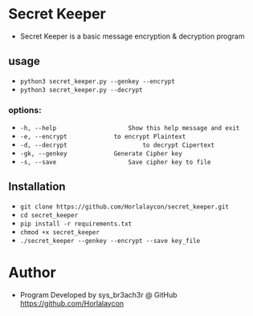 # Secret Keeper
- Secret Keeper is a basic message encryption & decryption program

## usage
- ```python3 secret_keeper.py --genkey --encrypt```
- ```python3 secret_keeper.py --decrypt```

### options:
- ```-h, --help            		   Show this help message and exit```
- ```-e, --encrypt			   to encrypt Plaintext```
- ```-d, --decrypt     	       		   to decrypt Cipertext```
- ```-gk, --genkey			   Generate Cipher key```
- ```-s, --save         		   Save cipher key to file```

## Installation
- ```git clone https://github.com/Horlalaycon/secret_keeper.git```
- ```cd secret_keeper```
- ```pip install -r requirements.txt```
- ```chmod +x secret_keeper```
- ```./secret_keeper --genkey --encrypt --save key_file```

# Author
- Program Developed by sys_br3ach3r @ GitHub https://github.com/Horlalaycon
